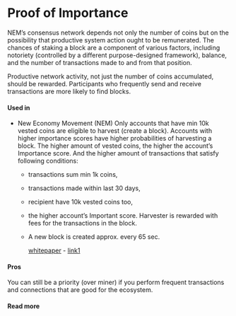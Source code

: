 # Proof of Importance

NEM’s consensus network depends not only the number of coins but on the possibility that productive system action ought to be remunerated. The chances of staking a block are a component of various factors, including notoriety \(controlled by a different purpose-designed framework\), balance, and the number of transactions made to and from that position.

Productive network activity, not just the number of coins accumulated, should be rewarded. Participants who frequently send and receive transactions are more likely to find blocks.

#### Used in

* New Economy Movement \(NEM\) Only accounts that have min 10k vested coins are eligible to harvest \(create a block\). Accounts with higher importance scores have higher probabilities of harvesting a block. The higher amount of vested coins, the higher the account’s Importance score. And the higher amount of transactions that satisfy following conditions:
  * transactions sum min 1k coins, 
  * transactions made within last 30 days, 
  * recipient  have 10k vested coins too, 
  * the higher account’s Important score. Harvester is rewarded with fees for the transactions in the block. 
  * A new block is created approx. every 65 sec.

    [whitepaper](https://nem.io/wp-content/themes/nem/files/NEM_techRef.pdf) - [link1](https://nem.io/investors/harvesting-and-poi/#proof-of-importance)

#### Pros

You can still be a priority \(over miner\) if you perform frequent transactions and connections that are good for the ecosystem.

#### Read more

